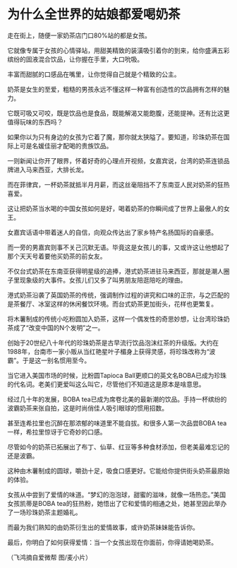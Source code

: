 # 为什么全世界的姑娘都爱喝奶茶

走在街上，随便一家奶茶店门口80%站的都是女孩。 

它就像专属于女孩的心情驿站，用甜美精致的装潢吸引着你的到来，给你盛满五彩缤纷的固液混合饮品，让你握在手里，大口吮吸。 

丰富而甜腻的口感品在嘴里，让你觉得自己就是个精致的公主。 

奶茶是女生的至爱，粗糙的男孩永远不懂这样一种富有创造性的饮品拥有怎样的魅力。 

它既可吸又可咬，既是饮品也是食品，既能解渴又能飽腹，还能提神。还有比这更值得玩味的东西吗？ 

如果你以为只有身边的女孩为它着了魔，那你就太狭隘了。要知道，珍珠奶茶在国际上可是名媛佳丽才配喝的贵族饮品。 

一则新闻让你开了眼界，怀着好奇的心理点开视频，女嘉宾说，台湾的奶茶连锁品牌进入马来西亚，大排长龙。 

而在菲律宾，一杯奶茶就抵半月月薪，而这丝毫阻挡不了东南亚人民对奶茶的狂热喜爱。 

这让把奶茶当水喝的中国女孩如何是好，喝着奶茶的你瞬间成了世界上最傲人的女王。 

女嘉宾话语中带着迷人的自信，向观众传达出了家乡特产名扬国际的自豪感。 

而一旁的男嘉宾则事不关己沉默无语。毕竟这是女孩儿的事，又或许这让他想起了那个天天号着要他买奶茶的前女友。 

不仅台式奶茶在东南亚获得明星级的追捧，港式奶茶进驻马来西亚，那就是潮人圈子里现象级的大事件。女孩儿们又多了叫男朋友陪逛陪吃的理由。 

港式奶茶沿袭了英国奶茶的传统，强调制作过程的讲究和口味的正宗，与之匹配的是茶餐厅、冰室这样的休闲餐饮环境。而台式奶茶更加街头，花样也更繁复。 

将木薯制成的传统小吃粉圆加入奶茶，这样一个偶发性的奇思妙想，让台湾珍珠奶茶成了“改变中国的N个发明”之一。 

创始于20世纪八十年代的珍珠奶茶是古早流行饮品泡沫红茶的升级版。大约在1988年，台南市一家小贩从当红艳星叶子楣身上获得灵感，将珍珠改称为“波霸”。于是这一别名惯用至今。 

当它进入美国市场的时候，比粉圆Tapioca Ball更顺口的英文名BOBA已成为珍珠的代名词。老美们更爱叫这么叫它，尽管他们不知道这是原本是啥意思。 

经过几十年的发展，BOBA tea已成为席卷北美的最新潮的饮品。手持一杯缤纷的波霸奶茶来张自拍，这是时尚俏佳人吸引眼球的惯用招数。 

甚至连希拉里也沉醉在那浓郁的味道里不能自拔。和很多人第一次品尝BOBA tea一样，希拉里惊讶于它奇妙的口感。 

尽管如今的奶茶已拓展出了布丁、仙草、红豆等多种食材添加，但老美最难忘记的还是波霸。 

这种由木薯制成的圆球，嚼劲十足，吸食口感更好。它能给你提供街头奶茶最原始的体验。 

女孩从中尝到了爱情的味道。“梦幻的泡泡球，甜蜜的滋味，就像一场热恋。”美国女孩凯蒂是BOBA tea的狂热粉，她悟出了它和爱情的相通之处，她甚至因此举办了一场珍珠奶茶主题婚礼。 

而最为我们熟知的由奶茶衍生出的爱情故事，或许奶茶妹妹能告诉你。 

最后，你明白了如何获得爱情：当一个女孩出现在你面前，你得请她喝奶茶。 

（飞鸿摘自爱微帮 图/麦小片）